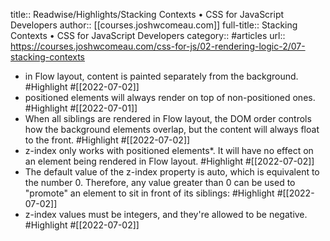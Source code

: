 title:: Readwise/Highlights/Stacking Contexts • CSS for JavaScript Developers
author:: [[courses.joshwcomeau.com]]
full-title:: Stacking Contexts • CSS for JavaScript Developers
category:: #articles
url:: https://courses.joshwcomeau.com/css-for-js/02-rendering-logic-2/07-stacking-contexts
- in Flow layout, content is painted separately from the background. #Highlight #[[2022-07-02]]
- positioned elements will always render on top of non-positioned ones. #Highlight #[[2022-07-01]]
- When all siblings are rendered in Flow layout, the DOM order controls how the background elements overlap, but the content will always float to the front. #Highlight #[[2022-07-02]]
- z-index only works with positioned elements*. It will have no effect on an element being rendered in Flow layout. #Highlight #[[2022-07-02]]
- The default value of the z-index property is auto, which is equivalent to the number 0. Therefore, any value greater than 0 can be used to "promote" an element to sit in front of its siblings: #Highlight #[[2022-07-02]]
- z-index values must be integers, and they're allowed to be negative. #Highlight #[[2022-07-02]]